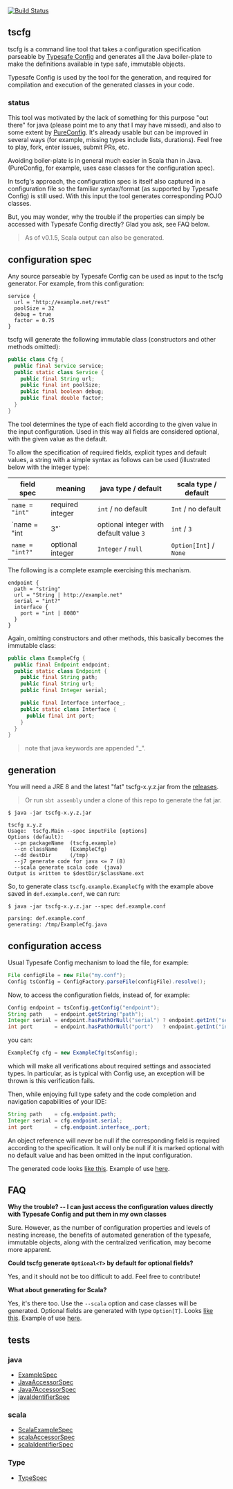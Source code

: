 [![Build Status](https://travis-ci.org/carueda/tscfg.svg?branch=master)](https://travis-ci.org/carueda/tscfg)

## tscfg

tscfg is a command line tool that takes a configuration specification 
parseable by [Typesafe Config](https://github.com/typesafehub/config)
and generates all the Java boiler-plate to make the definitions 
available in type safe, immutable objects.

Typesafe Config is used by the tool for the generation, and required for compilation 
and execution of the generated classes in your code.

### status

This tool was motivated by the lack of something for this purpose
"out there" for java (please point me to any that I may have missed),
and also to some extent by [PureConfig](https://github.com/melrief/pureconfig).
It's already usable but can be improved in several ways
(for example, missing types include lists, durations).
Feel free to play, fork, enter issues, submit PRs, etc.

Avoiding boiler-plate is in general much easier in Scala than in Java.
(PureConfig, for example, uses case classes for the configuration spec).

In tscfg's approach, the configuration spec is itself also captured in a configuration file
so the familiar syntax/format (as supported by Typesafe Config) is still used.
With this input the tool generates corresponding POJO classes. 

But, you may wonder, why the trouble if the properties can simply be accessed with Typesafe Config directly? 
Glad you ask, see FAQ below.

> As of v0.1.5, Scala output can also be generated.

## configuration spec

Any source parseable by Typesafe Config can be used as input to the tscfg generator.
For example, from this configuration:

```properties
service {
  url = "http://example.net/rest"
  poolSize = 32
  debug = true
  factor = 0.75
}
```

tscfg will generate the following immutable class
(constructors and other methods omitted):

```java
public class Cfg {
  public final Service service;
  public static class Service {
    public final String url;
    public final int poolSize;
    public final boolean debug;
    public final double factor;
  }
}
```

The tool determines the type of each field according to the given value
in the input configuration.
Used in this way all fields are considered optional, with the given value as the default. 

To allow the specification of required fields, explicit types and default values, 
a string with a simple syntax as follows can be used
(illustrated below with the integer type):

| field spec | meaning | java type / default | scala type / default
|---|---|---|---|
| `name = "int"`  | required integer | `int` / no default | `Int` / no default
| `name = "int|3"`  | optional integer with default value `3` | `int` / `3` | `Int`/ `3`
| `name = "int?"` | optional integer | `Integer` / `null` | `Option[Int]` / `None`

The following is a complete example exercising this mechanism.

```properties
endpoint {
  path = "string"
  url = "String | http://example.net"
  serial = "int?"
  interface {
    port = "int | 8080"
  }
}
```

Again, omitting constructors and other methods, this basically becomes 
the immutable class:

```java
public class ExampleCfg {
  public final Endpoint endpoint;
  public static class Endpoint {
    public final String path;
    public final String url;
    public final Integer serial;

    public final Interface interface_;
    public static class Interface {
      public final int port;
    }
  }
}
```

> note that java keywords are appended "_".

## generation

You will need a JRE 8 and the latest "fat" tscfg-x.y.z.jar from the [releases](https://github.com/carueda/tscfg/releases).

> Or run `sbt assembly` under a clone of this repo to generate the fat jar. 

```shell
$ java -jar tscfg-x.y.z.jar

tscfg x.y.z
Usage:  tscfg.Main --spec inputFile [options]
Options (default):
  --pn packageName  (tscfg.example)
  --cn className    (ExampleCfg)
  --dd destDir      (/tmp)
  --j7 generate code for java <= 7 (8)
  --scala generate scala code  (java)
Output is written to $destDir/$className.ext
```

So, to generate class `tscfg.example.ExampleCfg` with the example above 
saved in `def.example.conf`, we can run:

```shell
$ java -jar tscfg-x.y.z.jar --spec def.example.conf

parsing: def.example.conf
generating: /tmp/ExampleCfg.java
```

## configuration access

Usual Typesafe Config mechanism to load the file, for example:

```java
File configFile = new File("my.conf");
Config tsConfig = ConfigFactory.parseFile(configFile).resolve();
```

Now, to access the configuration fields, instead of, for example:
```java
Config endpoint = tsConfig.getConfig("endpoint");
String path    = endpoint.getString("path");
Integer serial = endpoint.hasPathOrNull("serial") ? endpoint.getInt("serial") : null;
int port       = endpoint.hasPathOrNull("port")   ? endpoint.getInt("interface.port") : 8080;
```

you can:
```java
ExampleCfg cfg = new ExampleCfg(tsConfig);
```
which will make all verifications about required settings and associated types. 
In particular, as is typical with Config use, an exception will be thrown is this verification fails.

Then, while enjoying full type safety and the code completion and navigation capabilities of your IDE:
```java
String path    = cfg.endpoint.path;
Integer serial = cfg.endpoint.serial;
int port       = cfg.endpoint.interface_.port;
```

An object reference will never be null if the corresponding field is required according to
the specification. It will only be null if it is marked optional with no default value and
has been omitted in the input configuration.
 
The generated code looks [like this](https://github.com/carueda/tscfg/blob/master/src/main/java/tscfg/example/ExampleCfg.java). 
Example of use [here](https://github.com/carueda/tscfg/blob/master/src/main/java/tscfg/example/Use.java).

## FAQ

**Why the trouble? -- I can just access the configuration values directly with Typesafe Config 
and put them in my own classes**
  
Sure. However, as the number of configuration properties and levels of nesting increase,
the benefits of automated generation of the typesafe, immutable objects, 
along with the centralized verification,
may become more apparent.

**Could tscfg generate `Optional<T>` by default for optional fields?**

Yes, and it should not be too difficult to add. Feel free to contribute!
 
**What about generating for Scala?**

Yes, it's there too. Use the `--scala` option and case classes will be generated.
Optional fields are generated with type `Option[T]`.
Looks [like this](https://github.com/carueda/tscfg/blob/master/src/main/scala/tscfg/example/ScalaExampleCfg.scala). 
Example of use [here](https://github.com/carueda/tscfg/blob/master/src/main/scala/tscfg/example/scalaUse.scala).
  

## tests

### java

- [ExampleSpec](https://github.com/carueda/tscfg/blob/master/src/test/scala/tscfg/example/ExampleSpec.scala) 
- [JavaAccessorSpec](https://github.com/carueda/tscfg/blob/master/src/test/scala/tscfg/JavaAccessorSpec.scala)
- [Java7AccessorSpec](https://github.com/carueda/tscfg/blob/master/src/test/scala/tscfg/Java7AccessorSpec.scala)
- [javaIdentifierSpec](https://github.com/carueda/tscfg/blob/master/src/test/scala/tscfg/JavaIdentifierSpec.scala)

### scala

- [ScalaExampleSpec](https://github.com/carueda/tscfg/blob/master/src/test/scala/tscfg/example/ScalaExampleSpec.scala) 
- [scalaAccessorSpec](https://github.com/carueda/tscfg/blob/master/src/test/scala/tscfg/ScalaAccessorSpec.scala)
- [scalaIdentifierSpec](https://github.com/carueda/tscfg/blob/master/src/test/scala/tscfg/scalaIdentifierSpec.scala)

### Type

- [TypeSpec](https://github.com/carueda/tscfg/blob/master/src/test/scala/tscfg/TypeSpec.scala) 
